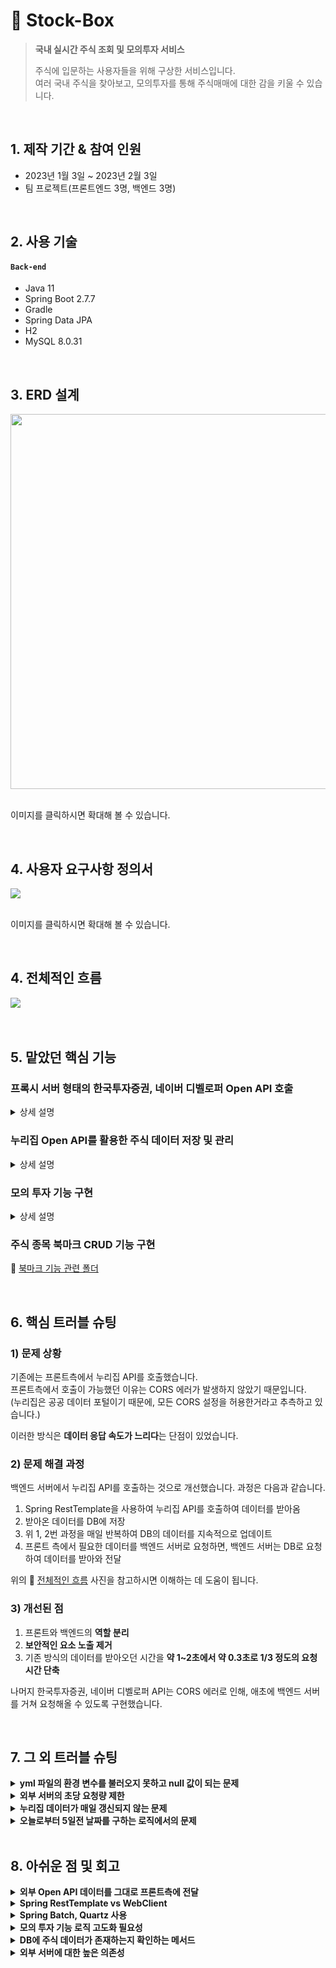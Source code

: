 # 💸 Stock-Box
><b>국내 실시간 주식 조회 및 모의투자 서비스</b>
>
>주식에 입문하는 사용자들을 위해 구상한 서비스입니다.   
>여러 국내 주식을 찾아보고, 모의투자를 통해 주식매매에 대한 감을 키울 수 있습니다.

</br>

## 1. 제작 기간 & 참여 인원
- 2023년 1월 3일 ~ 2023년 2월 3일
- 팀 프로젝트(프론트엔드 3명, 백엔드 3명)

</br>

## 2. 사용 기술
#### `Back-end`
  - Java 11
  - Spring Boot 2.7.7
  - Gradle
  - Spring Data JPA
  - H2
  - MySQL 8.0.31

</br>

## 3. ERD 설계
<img src="https://github.com/bangjaeyoung/gyul-box/assets/80241053/929dcc70-8ae0-441d-a554-996cde977dd0" width= 1200 height=600>

</br>
</br>

이미지를 클릭하시면 확대해 볼 수 있습니다.

</br>

## 4. 사용자 요구사항 정의서
<img src="https://github.com/bangjaeyoung/gyul-box/assets/80241053/1404474a-426a-4f3e-88cc-c15727a9edf8">

</br>
</br>

이미지를 클릭하시면 확대해 볼 수 있습니다.

</br>

## 4. 전체적인 흐름
<img src="https://github.com/bangjaeyoung/gyul-box/assets/80241053/80f112f3-9ed0-44c2-943b-8c1a319b6552">

</br>
</br>
</br>

## 5. 맡았던 핵심 기능
### 프록시 서버 형태의 한국투자증권, 네이버 디벨로퍼 Open API 호출

<details>
<summary>상세 설명</summary>
<div markdown="1">

**한국투자증권 API는 상세 주식 정보 데이터**를, **네이버 디벨로퍼 API는 증권 관련 뉴스 데이터**를 위해 사용됩니다.

기존에는 프론트 서버에서 자체 프록시 서버를 통해 외부 API를 호출했습니다.   
이후에는 백엔드 서버에서 외부 API를 호출하여 받은 데이터를 프론트로 전달해주는 방식으로 변경했습니다.   

변경된 호출 흐름은 다음과 같습니다.   
1. 프론트 측에서 필요한 데이터를 백엔드 서버로 요청
2. 백엔드 서버에서 Open API의 서버로 요청한 후, 데이터를 받아옴
3. 받아온 데이터를 프론트 측에 전달

이 과정 속에서 백엔드 서버는 단순 중계 서버 형태의 **프록시 서버 역할**을 합니다.   
(위의 📌 [전체적인 흐름](#4-전체적인-흐름) 그림을 보면 흐름을 파악하시는 데 도움이 됩니다.)

외부 API를 호출하기 위한 **Service Key 노출 등과 같은 보안 위협을 방지**하고, 프론트엔드는 **사용자 경험과 UI에 더욱 집중**할 수 있게 되었습니다.

📌 [관련 Controller 코드](https://github.com/bangjaeyoung/stock-box/blob/main/server/src/main/java/mainproject/stocksite/domain/stock/detail/controller/DetailedStockController.java)   
📌 [관련 Service 코드](https://github.com/bangjaeyoung/stock-box/blob/main/server/src/main/java/mainproject/stocksite/domain/stock/detail/service/DetailedStockService.java)

</div>
</details>

### 누리집 Open API를 활용한 주식 데이터 저장 및 관리

<details>
<summary>상세 설명</summary>
<div markdown="1">

**Spring RestTemplate**를 사용하여 누리집 Open API를 호출했습니다.   

**누리집 Open API는 전체 주식 종목 리스트**를 조회하기 위해 사용됩니다.   
데이터들은 매일 **오전 11시**에 업데이트되기 때문에, **Spring Scheduler**를 통해 주기적으로 호출하여 데이터를 받아오도록 구현했습니다.

```Java
@PostConstruct
@Scheduled(cron = "15 5 11 * * *", zone = "Asia/Seoul")  // 매일 오전 11시 5분 15초에 주식시세정보 데이터 불러옴
public void getAndSaveKOSDAQStockIndex() {

    String url = STOCK_DEFAULT_URL + "/getStockMarketIndex";

    ...
```

📌 [원본 코드](https://github.com/bangjaeyoung/stock-box/blob/main/server/src/main/java/mainproject/stocksite/domain/stock/overall/save/SaveKOSDAQStockIndex.java)

매일 받아오는 데이터의 수는 상당히 많기 때문에, 불러오기 이전에 DB에 저장된 데이터를 삭제할 수 있도록 했습니다.

```Java
// 매일 오전 11시 5분에 DB에 있는 주식시세정보 데이터 삭제
@Scheduled(cron = "0 5 11 * * *", zone = "Asia/Seoul")
public void deleteKOSPIStockList() {
    kosdaqStockIndexRepository.deleteAll();
}
```

코스닥, 코스피별로 지수정보, 시세정보를 불러오기 위한 총 4개의 비즈니스 로직을 작성했습니다.   
누리집 Open API 호출과 관련된 로직들은 모두 해당 📌 [Save 폴더](https://github.com/bangjaeyoung/stock-box/tree/main/server/src/main/java/mainproject/stocksite/domain/stock/overall/save)에 있습니다.   

</div>
</details>

### 모의 투자 기능 구현

<details>
<summary>상세 설명</summary>
<div markdown="1">

초기 유저는 모의투자를 위한 **기본금 1000만원**이 주어집니다.  

특정 주식의 사용자 UI에서 **매수 버튼을 누르면 BUY** / **매도 버튼을 누르면 SELL의 타입**으로 거래를 생성합니다.   
📌 [매수, 매도 관련 Controller 코드](https://github.com/bangjaeyoung/stock-box/blob/22428406b17d0aa35494488e57e586f078d12849/server/src/main/java/mainproject/stocksite/domain/trade/controller/TradeController.java#L29C5-L35C6)

해당 주식 종목을 이미 갖고 있는지, 금액은 충분한지 등의 여러 조건들을 거쳐 거래가 처리됩니다.   
📌 [매수, 매도 관련 Servicea 코드](https://github.com/bangjaeyoung/stock-box/blob/22428406b17d0aa35494488e57e586f078d12849/server/src/main/java/mainproject/stocksite/domain/trade/service/TradeService.java#L26C5-L82C6)

정확한 계산이 필요한 돈 거래이기 때문에, Java에서 숫자를 정밀하게 저장하고 표현할 수 있는 **BigDecimal 타입**을 사용했습니다.   
Trade라는 별도의 엔티티를 만든 이유는 투자 연습에 알맞게 **투자 기록 조회 기능**도 구현하기 위함입니다.   

모의 투자 기능은 급하게 맡아서 구현했던 기능이었기에, 불필요한 로직이 많고 가독성 또한 좋지 못합니다.   
추후 회고에서 다룰 부분이기도 합니다.   

</div>
</details>

### 주식 종목 북마크 CRUD 기능 구현
📌 [북마크 기능 관련 폴더](https://github.com/bangjaeyoung/stock-box/tree/main/server/src/main/java/mainproject/stocksite/domain/bookmark)

</br>

## 6. 핵심 트러블 슈팅

### 1) 문제 상황
기존에는 프론트측에서 누리집 API를 호출했습니다.   
프론트측에서 호출이 가능했던 이유는 CORS 에러가 발생하지 않았기 때문입니다.   
(누리집은 공공 데이터 포털이기 때문에, 모든 CORS 설정을 허용한거라고 추측하고 있습니다.)   

이러한 방식은 **데이터 응답 속도가 느리다**는 단점이 있었습니다.

### 2) 문제 해결 과정
백엔드 서버에서 누리집 API를 호출하는 것으로 개선했습니다. 과정은 다음과 같습니다.
1. Spring RestTemplate을 사용하여 누리집 API를 호출하여 데이터를 받아옴   
2. 받아온 데이터를 DB에 저장   
3. 위 1, 2번 과정을 매일 반복하여 DB의 데이터를 지속적으로 업데이트   
4. 프론트 측에서 필요한 데이터를 백엔드 서버로 요청하면, 백엔드 서버는 DB로 요청하여 데이터를 받아와 전달

위의 📌 [전체적인 흐름](#4-전체적인-흐름) 사진을 참고하시면 이해하는 데 도움이 됩니다.

### 3) 개선된 점
1. 프론트와 백엔드의 **역할 분리**   
2. **보안적인 요소 노출 제거**   
3. 기존 방식의 데이터를 받아오던 시간을 **약 1~2초에서 약 0.3초로 1/3 정도의 요청 시간 단축**

나머지 한국투자증권, 네이버 디벨로퍼 API는 CORS 에러로 인해, 애초에 백엔드 서버를 거쳐 요청해올 수 있도록 구현했습니다.

</br>

## 7. 그 외 트러블 슈팅
<details>
<summary><b>yml 파일의 환경 변수를 불러오지 못하고 null 값이 되는 문제</b></summary>
<div markdown="1">

Service Key의 정보만 담긴 클래스를 따로 만들고, 각 Service Layer에서 의존성을 주입받아 사용하여 해결했습니다.   

```Java
@Getter
@Configuration
@ConfigurationProperties(prefix = "open-api")
public class OpenApiSecretInfo {

    // 한국투자증권 API 요청 관련 키
    private String appKey;
    private String appSecret;

    // 누리집 API 요청 관련 키
    private String serviceKey;

    // 네이버 검색 API 요청 관련 키
    private String naverClientId;
    private String naverClientSecret;
}
```

해당 문제를 :pushpin: [블로깅](https://jaeyoungb.tistory.com/268)하여 확실히 정리해둘 수 있었습니다.

</div>
</details>

<details>
<summary><b>외부 서버의 초당 요청량 제한</b></summary>
<div markdown="1">

외부 서버로의 초당 요청량에 대한 제한이 있었습니다.

초기에는 외부 서버로부터 응답되는 요청량 초과에 대한 예외를 잡아서, 재요청하는 로직을 구성했습니다. (try-catch문)   
그 결과, **비즈니스 로직이 다소 복잡**해지고 **새로운 요청과 재요청이 만나 계속해서 에러가 발생**하는 문제가 있었습니다.

결국, 요청량 제한에 대한 에러 메시지가 백엔드 서버로 도착하면 **커스텀한 에러 메시지**를 프론트에 내려주기로 했습니다.   

프론트 측에서는 해당 에러 메시지를 받으면,   
백엔드 서버로 **다시 요청**을 보내거나 **캐싱**과 **로드 밸런싱** 기능을 활용해서 해결하도록 개선했습니다.   

실무에서는 외부 서버와 따로 계약을 맺고 요청량 제한 문제가 발생하지 않도록 해결할 것 같습니다.   

</div>
</details>

<details>
<summary><b>누리집 데이터가 매일 갱신되지 않는 문제</b></summary>
<div markdown="1">

백엔드 서버에서 매일 주기적으로 누리집 API를 호출하여 데이터를 받아오지만, 누리집 데이터가 매일 업데이트되진 않았습니다.   

결국 **오늘 날짜로부터 5일 전까지의 데이터**를 받아오도록 하고,   
프론트 측으로 그 5일간의 데이터 중 **가장 최신의 데이터를 필터링하여 전달**하도록 개선하였습니다.   

```Java
// 외부 API 호출
UriComponents uriBuilder = UriComponentsBuilder.fromHttpUrl(url)
                .queryParam("beginBasDt", dateConfig.getFromFiveDaysAgoToNow()) // 해당 부분
                .build();

// Service 로직
public List<KOSPIStockIndex> getKOSPIStockIndex() {
    List<KOSPIStockIndex> foundIndices = kospiStockIndexRepository.findAll();
    verifyExistsData(foundIndices);

    // 해당 부분
    String theMostRecentBasDt = foundIndices.get(0).getBasDt();
    List<KOSPIStockIndex> theMostRecentStockIndices = foundIndices.stream().filter(e -> e.getBasDt().equals(theMostRecentBasDt)).collect(Collectors.toList());

    return theMostRecentStockIndices;
}
```
:pushpin: [외부 API 호출 코드](https://github.com/bangjaeyoung/stock-box/blob/ecf73055a22d0abadb064f81f303bda6879f860e/server/src/main/java/mainproject/stocksite/domain/stock/overall/save/SaveKOSDAQStockIndex.java#L40C9-L47C26)   
:pushpin: [비즈니스 로직 코드](https://github.com/bangjaeyoung/stock-box/blob/ecf73055a22d0abadb064f81f303bda6879f860e/server/src/main/java/mainproject/stocksite/domain/stock/overall/service/OverallStockService.java#L31C5-L39C6)

</div>
</details>

<details>
<summary><b>오늘로부터 5일전 날짜를 구하는 로직에서의 문제</b></summary>
<div markdown="1">

오늘로부터 5일전 날짜는 String 타입의 yyyyMMdd 형태의 값이 필요했습니다. ex.20230830   
문제가 있던 기존 코드는 다음과 같았습니다.

```Java
@Getter
@Component
public class DateConfig {
    LocalDate now = LocalDate.now();
    DateTimeFormatter formatter = DateTimeFormatter.ofPattern("yyyyMMdd");
    String formattedNow = now.format(formatter);

    String fromFiveDaysAgoToNow = String.valueOf(Integer.parseInt(formattedNow) - 5);
}
```

20230804인 날짜로부터 5일전일 경우, 위 코드로는 20230799가 되어서 문제가 발생했었습니다.   

개선한 코드는 다음과 같습니다.
```Java
@Getter
@Component
public class DateConfig {
    public String getFromFiveDaysAgoToNow() {
        Calendar cal = Calendar.getInstance();

        SimpleDateFormat sdformat = new SimpleDateFormat("yyyyMMdd");

        cal.add(Calendar.DATE, -5);

        String fromFiveDaysAgoToNow = sdformat.format(cal.getTime());

        return fromFiveDaysAgoToNow;
    }
}
```
</div>
</details>

</br>

## 8. 아쉬운 점 및 회고

<details>
<summary><b>외부 Open API 데이터를 그대로 프론트측에 전달</b></summary>
<div markdown="1">

외부 Open API는 이번 프로젝트에서 처음 다루었습니다.   
RestTemplate을 활용하여 API를 호출하고 받아온 데이터와 DB에 저장한 엔티티 필드 간 매핑 작업은 저에겐 쉬운 작업이 아니었습니다.   

결국 시간을 많이 소요하게 되었고, DB에 저장된 데이터 그대로를 그대로 프론트로 응답해주었습니다.   

외부 Open API에서 받아온 데이터 중 **필요한 데이터만**을 추려서 DB에 저장하고,   
**이해하기 쉬운 필드명**으로 응답 dto를 구성했다면 더 좋았겠다는 아쉬움이 남습니다.   
  
</div>
</details>

<details>
<summary><b>Spring RestTemplate vs WebClient</b></summary>
<div markdown="1">

다음에 외부 서버의 API를 호출해야 한다면, 스프링 5.0부터 도입된 **WebClient** 인터페이스를 사용하는 것도 괜찮을 것 같다는 생각입니다.

물론 WebFlux와 같은 쉽지 않은 개념을 알아야 하고 단순히 API 호출을 위해 WebFlux 라이브러리를 추가해야 하는 것은 팀원들과 상의해봐야할 일이지만,   
상황이 허락해준다면 유지 관리 모드(deprecated)인 RestTemplate을 대체해서 한 번 사용해보고 싶습니다.   
  
</div>
</details>

<details>
<summary><b>Spring Batch, Quartz 사용</b></summary>
<div markdown="1">

받아오는 주식 데이터량은 결코 작지 않았습니다.

대용량 레코드 처리에 유용한 **Spring Batch**와 전용 스케쥴러인 **Quartz 스케쥴러**를 함께 적용해봤으면 좋지 않았을까하는 아쉬움이 남습니다.   
추후 기회가 생긴다면 해당 기술들을 학습하여 적용해보고 싶습니다.

</div>
</details>

<details>
<summary><b>모의 투자 기능 로직 고도화 필요성</b></summary>
<div markdown="1">

모의 투자 기능은 원래 다른 팀원에게 할당되어 있었고, 프로젝트 막바지에 제가 전달받아 급하게 구현했었습니다.   

마감기한이 얼마남지 않은 상황에서 구현한 해당 기능은 많이 부실하다고 생각합니다.   
보안적인 측면을 좀 더 강화시키고 가독성과 유지보수성이 좋은 코드로 리팩토링이 필요할 것 같습니다.

</div>
</details>

<details>
<summary><b>DB에 주식 데이터가 존재하는지 확인하는 메서드</b></summary>
<div markdown="1">

현재는 데이터를 `findAll()` 메서드를 통해 모두 받아와서 `isEmpty()` 메서드를 통해 존재 유무를 체크하고 있습니다.   

주식 데이터의 존재 유무를 체크하는 exists 메서드를 Querydsl을 통한 JPQL 쿼리로 작성했으면 좋을 것 같습니다.   
:pushpin: [참고한 블로그](https://jojoldu.tistory.com/516)   

</div>
</details>

<details>
<summary><b>외부 서버에 대한 높은 의존성</b></summary>
<div markdown="1">

이 프로젝트는 외부 Open API의 의존성이 매우 높은 프로젝트입니다.   
주식 관련 서비스이기 때문에, 주식 데이터를 받아오지 못하면 해당 서비스는 아무것도 아니게 됩니다.   

제 생각에는 개인이 이 주제로 프로젝트를 진행하기에는 신경써야할 많은 제약이 있다고 생각합니다.   
이 프로젝트를 진행하면서, 요청량 제한과 같은 문제를 해결할 수 있는 선에서 최대한 극복하려고 했던 것 같습니다.

</div>
</details>

